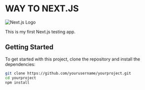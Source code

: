 
# WAY TO NEXT.JS

![Next.js Logo](https://upload.wikimedia.org/wikipedia/commons/8/8e/Nextjs-logo.svg)

This is my first Next.js testing app.

## Getting Started

To get started with this project, clone the repository and install the dependencies:

```bash
git clone https://github.com/yourusername/yourproject.git
cd yourproject
npm install